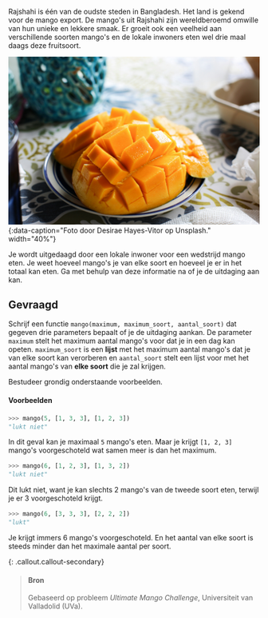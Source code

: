 Rajshahi is één van de oudste steden in Bangladesh. Het land is gekend voor de mango export. De mango's uit Rajshahi zijn wereldberoemd omwille van hun unieke en lekkere smaak. Er groeit ook een veelheid aan verschillende soorten mango's en de lokale inwoners eten wel drie maal daags deze fruitsoort.

![Foto door Desirae Hayes-Vitor op Unsplash.](media/desirae-hayes-vitor.jpg "Foto door Desirae Hayes-Vitor op Unsplash."){:data-caption="Foto door Desirae Hayes-Vitor op Unsplash." width="40%"}

Je wordt uitgedaagd door een lokale inwoner voor een wedstrijd mango eten. Je weet hoeveel mango's je van elke soort en hoeveel je er in het totaal kan eten. Ga met behulp van deze informatie na of je de uitdaging aan kan.


## Gevraagd
Schrijf een functie `mango(maximum, maximum_soort, aantal_soort)` dat gegeven drie parameters bepaalt of je de uitdaging aankan. De parameter `maximum` stelt het maximum aantal mango's voor dat je in een dag kan opeten. `maximum_soort` is een **lijst** met het maximum aantal mango's dat je van elke soort kan verorberen en `aantal_soort` stelt een lijst voor met het aantal mango's van **elke soort** die je zal krijgen.

Bestudeer grondig onderstaande voorbeelden.

#### Voorbeelden

```python
>>> mango(5, [1, 3, 3], [1, 2, 3])
"lukt niet"
```
In dit geval kan je maximaal `5` mango's eten. Maar je krijgt `[1, 2, 3]` mango's voorgeschoteld wat samen meer is dan het maximum.


```python
>>> mango(6, [1, 2, 3], [1, 3, 2])
"lukt niet"
```
Dit lukt niet, want je kan slechts 2 mango's van de tweede soort eten, terwijl je er 3 voorgeschoteld krijgt.


```python
>>> mango(6, [3, 3, 3], [2, 2, 2])
"lukt"
```
Je krijgt immers 6 mango's voorgeschoteld. En het aantal van elke soort is steeds minder dan het maximale aantal per soort.


{: .callout.callout-secondary}
>#### Bron
> Gebaseerd op probleem *Ultimate Mango Challenge*, Universiteit van Valladolid (UVa). 
